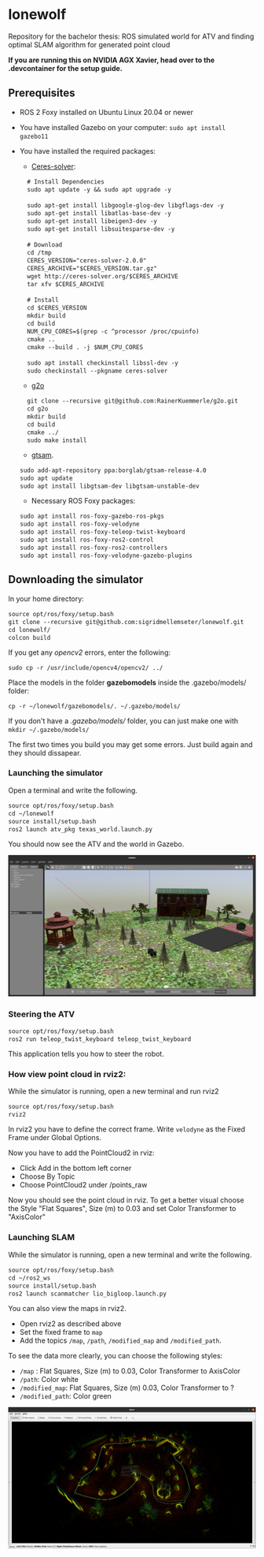 # lonewolf
Repository for the bachelor thesis: ROS simulated world for ATV and finding optimal SLAM algorithm for generated point cloud

**If you are running this on NVIDIA AGX Xavier, head over to the .devcontainer for the setup guide.**

## Prerequisites
- ROS 2 Foxy installed on Ubuntu Linux 20.04 or newer
- You have installed Gazebo on your computer: ```sudo apt install gazebo11```
- You have installed the required packages: 
  - [Ceres-solver](https://brucknem.github.io/posts/install-ceres-solver/): 
  ```
    # Install Dependencies
    sudo apt update -y && sudo apt upgrade -y

    sudo apt-get install libgoogle-glog-dev libgflags-dev -y
    sudo apt-get install libatlas-base-dev -y
    sudo apt-get install libeigen3-dev -y
    sudo apt-get install libsuitesparse-dev -y

    # Download
    cd /tmp
    CERES_VERSION="ceres-solver-2.0.0"
    CERES_ARCHIVE="$CERES_VERSION.tar.gz"
    wget http://ceres-solver.org/$CERES_ARCHIVE
    tar xfv $CERES_ARCHIVE

    # Install
    cd $CERES_VERSION
    mkdir build
    cd build
    NUM_CPU_CORES=$(grep -c ^processor /proc/cpuinfo)
    cmake ..
    cmake --build . -j $NUM_CPU_CORES

    sudo apt install checkinstall libssl-dev -y
    sudo checkinstall --pkgname ceres-solver
  ```
  - [g2o](https://github.com/RainerKuemmerle/g2o)
  ```
    git clone --recursive git@github.com:RainerKuemmerle/g2o.git
    cd g2o
    mkdir build
    cd build
    cmake ../
    sudo make install
  ```

  - [gtsam](https://github.com/borglab/gtsam). 
  ```
  sudo add-apt-repository ppa:borglab/gtsam-release-4.0
  sudo apt update
  sudo apt install libgtsam-dev libgtsam-unstable-dev
  ```
  - Necessary ROS Foxy packages: 
  ```
  sudo apt install ros-foxy-gazebo-ros-pkgs
  sudo apt install ros-foxy-velodyne 
  sudo apt install ros-foxy-teleop-twist-keyboard
  sudo apt install ros-foxy-ros2-control
  sudo apt install ros-foxy-ros2-controllers
  sudo apt install ros-foxy-velodyne-gazebo-plugins
  ```

## Downloading the simulator
In your home directory:
```
source opt/ros/foxy/setup.bash
git clone --recursive git@github.com:sigridmellemseter/lonewolf.git
cd lonewolf/
colcon build
```
If you get any *opencv2* errors, enter the following: 
```
sudo cp -r /usr/include/opencv4/opencv2/ ../
```

Place the models in the folder **gazebomodels** inside the .gazebo/models/ folder:

```
cp -r ~/lonewolf/gazebomodels/. ~/.gazebo/models/
```

If you don't have a *.gazebo/models/* folder, you can just make one with ```mkdir ~/.gazebo/models/```

The first two times you build you may get some errors. Just build again and they should dissapear. 


### Launching the simulator
Open a terminal and write the following. 
```
source opt/ros/foxy/setup.bash
cd ~/lonewolf
source install/setup.bash
ros2 launch atv_pkg texas_world.launch.py
```
You should now see the ATV and the world in Gazebo. 

![Simulator in Gazebo](.images/gazebosim.png "Simulator")

### Steering the ATV

```
source opt/ros/foxy/setup.bash
ros2 run teleop_twist_keyboard teleop_twist_keyboard
```
This application tells you how to steer the robot. 

### How view point cloud in rviz2: 
While the simulator is running, open a new terminal and run rviz2 
```
source opt/ros/foxy/setup.bash
rviz2 
```

In rviz2 you have to define the correct frame. Write `velodyne` as the Fixed Frame under Global Options. 

Now you have to add the PointCloud2 in rviz: 
- Click Add in the bottom left corner 
- Choose By Topic 
- Choose PointCloud2 under /points_raw

Now you should see the point cloud in rviz. To get a better visual choose the Style "Flat Squares", Size (m) to 0.03 and set Color Transformer to "AxisColor"

### Launching SLAM 
While the simulator is running, open a new terminal and write the following. 
```
source opt/ros/foxy/setup.bash
cd ~/ros2_ws
source install/setup.bash
ros2 launch scanmatcher lio_bigloop.launch.py
```
You can also view the maps in rviz2. 
- Open rviz2 as described above 
- Set the fixed frame to `map` 
- Add the topics `/map`, `/path`, `/modified_map` and `/modified_path`. 
  
To see the data more clearly, you can choose the following styles: 
- `/map` : Flat Squares, Size (m) to 0.03, Color Transformer to AxisColor
- `/path`: Color white
- `/modified_map`: Flat Squares, Size (m) 0.03, Color Transformer to ? 
- `/modified_path`: Color green

![Map, path, modified map and modified path i Rviz2](.images/SLAMcorrect.png "map from point cloud and SLAM")



